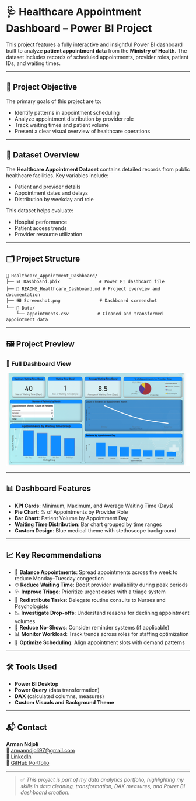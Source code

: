 # 🩺 Healthcare Appointment Dashboard – Power BI Project

This project features a fully interactive and insightful Power BI dashboard built to analyze **patient appointment data** from the **Ministry of Health**. The dataset includes records of scheduled appointments, provider roles, patient IDs, and waiting times.

---

## 📌 Project Objective

The primary goals of this project are to:

- Identify patterns in appointment scheduling  
- Analyze appointment distribution by provider role  
- Track waiting times and patient volume  
- Present a clear visual overview of healthcare operations

---

## 📄 Dataset Overview

The **Healthcare Appointment Dataset** contains detailed records from public healthcare facilities. Key variables include:

- Patient and provider details  
- Appointment dates and delays  
- Distribution by weekday and role  

This dataset helps evaluate:
- Hospital performance  
- Patient access trends  
- Provider resource utilization

---

## 🗂️ Project Structure

```
📁 Healthcare_Appointment_Dashboard/
├── 📊 Dashboard.pbix               # Power BI dashboard file
├── 📄 README_Healthcare_Dashboard.md # Project overview and documentation
├── 🖼️ Screenshot.png               # Dashboard screenshot
└── 📂 Data/
    └── appointments.csv           # Cleaned and transformed appointment data
```

---

## 🖼️ Project Preview

### 📸 Full Dashboard View

![Healthcare Dashboard](Screenshot%202025-06-01%20133128.png)

---

## 📊 Dashboard Features

- **KPI Cards**: Minimum, Maximum, and Average Waiting Time (Days)  
- **Pie Chart**: % of Appointments by Provider Role  
- **Bar Chart**: Patient Volume by Appointment Day  
- **Waiting Time Distribution**: Bar chart grouped by time ranges  
- **Custom Design**: Blue medical theme with stethoscope background

---

## 📈 Key Recommendations

- 📆 **Balance Appointments**: Spread appointments across the week to reduce Monday–Tuesday congestion  
- ⏱ **Reduce Waiting Time**: Boost provider availability during peak periods  
- 🩺 **Improve Triage**: Prioritize urgent cases with a triage system  
- 🔁 **Redistribute Tasks**: Delegate routine consults to Nurses and Psychologists  
- 📉 **Investigate Drop-offs**: Understand reasons for declining appointment volumes  
- 🔔 **Reduce No-Shows**: Consider reminder systems (if applicable)  
- 📊 **Monitor Workload**: Track trends across roles for staffing optimization  
- 📅 **Optimize Scheduling**: Align appointment slots with demand patterns

---

## 🛠️ Tools Used

- **Power BI Desktop**  
- **Power Query** (data transformation)  
- **DAX** (calculated columns, measures)  
- **Custom Visuals and Background Theme**

---

## 📬 Contact

**Arman Ndjoli**  
📧 armanndjoli97@gmail.com  
🔗 [LinkedIn](https://www.linkedin.com/in/arman-ndjoli97)  
🔗 [GitHub Portfolio](https://github.com/Ndjoli)

---

> ✅ *This project is part of my data analytics portfolio, highlighting my skills in data cleaning, transformation, DAX measures, and Power BI dashboard creation.*

